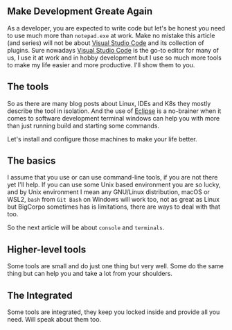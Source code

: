 ## Make Development Greate Again

As a developer, you are expected to write code but let's be honest you need to use much more than `notepad.exe` at work. Make no mistake this article (and series) will not be about [Visual Studio Code](https://code.visualstudio.com/) and its collection of plugins. Sure nowadays [Visual Studio Code](https://code.visualstudio.com/) is the go-to editor for many of us, I use it at work and in hobby development but I use so much more tools to make my life easier and more productive. I'll show them to you.


## The tools

So as there are many blog posts about Linux, IDEs and K8s they mostly describe the tool in isolation. And the use of [Eclipse](https://www.eclipse.org/ide/) is a no-brainer when it comes to software development terminal windows can help you with more than just running build and starting some commands.

Let's install and configure those machines to make your life better.

## The basics

I assume that you use or can use command-line tools, if you are not there yet I'll help. If you can use some Unix based environment you are so lucky, and by Unix environment I mean any GNU/Linux distribution, macOS or WSL2, `bash` from `Git Bash` on Windows will work too, not as great as Linux but BigCorpo sometimes has is limitations, there are ways to deal with that too.

So the next article will be about `console` and `terminals`.

## Higher-level tools

Some tools are small and do just one thing but very well. Some do the same thing but can help you and take a lot from your shoulders. 

## The Integrated

Some tools are integrated, they keep you locked inside and provide all you need. Will speak about them too.

